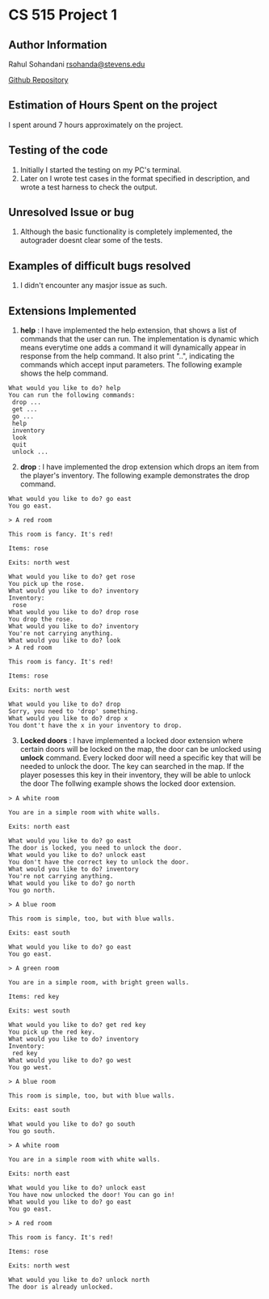 # CS 515 Project 1

## Author Information
Rahul Sohandani 
rsohanda@stevens.edu

[Github Repository](https://github.com/rahul240699/CS515-Project-2)

## Estimation of Hours Spent on the project
I spent around 7 hours approximately on the project.

## Testing of the code
1. Initially I started the testing on my PC's terminal.
2. Later on I wrote test cases in the format specified in description, and wrote a test harness to check the output.

## Unresolved Issue or bug
1. Although the basic functionality is completely implemented, the autograder doesnt clear some of the tests.

## Examples of difficult bugs resolved
1. I didn't encounter any masjor issue as such.

## Extensions Implemented
1. **help** : I have implemented the help extension, that shows a list of commands that the user can run. The implementation is dynamic which means everytime one adds a command it will dynamically appear in response from the help command. It also print "..", indicating the commands which accept input parameters. The following example shows the help command.

```
What would you like to do? help
You can run the following commands:
 drop ...
 get ...
 go ...
 help
 inventory
 look
 quit
 unlock ...
```

2. **drop** : I have implemented the drop extension which drops an item from the player's inventory. The following example demonstrates the drop command.
```
What would you like to do? go east
You go east.

> A red room

This room is fancy. It's red!

Items: rose

Exits: north west

What would you like to do? get rose
You pick up the rose.
What would you like to do? inventory
Inventory: 
 rose
What would you like to do? drop rose
You drop the rose.
What would you like to do? inventory
You're not carrying anything.
What would you like to do? look
> A red room

This room is fancy. It's red!

Items: rose

Exits: north west

What would you like to do? drop
Sorry, you need to 'drop' something.
What would you like to do? drop x
You dont't have the x in your inventory to drop.
```

3. **Locked doors** : I have implemented a locked door extension where certain doors will be locked on the map, the door can be unlocked using **unlock** command. Every locked door will need a specific key that will be needed to unlock the door. The key can searched in the map. If the player posesses this key in their inventory, they will be able to unlock the door The follwing example shows the locked door extension.
```
> A white room

You are in a simple room with white walls.

Exits: north east

What would you like to do? go east
The door is locked, you need to unlock the door.
What would you like to do? unlock east
You don't have the correct key to unlock the door.
What would you like to do? inventory
You're not carrying anything.
What would you like to do? go north
You go north.

> A blue room

This room is simple, too, but with blue walls.

Exits: east south

What would you like to do? go east
You go east.

> A green room

You are in a simple room, with bright green walls.

Items: red key

Exits: west south

What would you like to do? get red key
You pick up the red key.
What would you like to do? inventory
Inventory: 
 red key
What would you like to do? go west
You go west.

> A blue room

This room is simple, too, but with blue walls.

Exits: east south

What would you like to do? go south
You go south.

> A white room

You are in a simple room with white walls.

Exits: north east

What would you like to do? unlock east
You have now unlocked the door! You can go in!
What would you like to do? go east
You go east.

> A red room

This room is fancy. It's red!

Items: rose

Exits: north west

What would you like to do? unlock north  
The door is already unlocked.
```